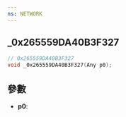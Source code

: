 ```yaml
---
ns: NETWORK
---
```

## _0x265559DA40B3F327

```c
// 0x265559DA40B3F327
void _0x265559DA40B3F327(Any p0);
```


## 參數
* **p0**: 

